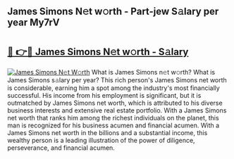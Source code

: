 ## James Simons N𝚎t w𝚘rth - Part-jew S𝚊lary per year My7rV

# <h2><a href="http://gc04ycb.nevu.top/?p=James+Simons">🔗 👉🔴 James Simons N𝚎t w𝚘rth - S𝚊lary</a></h2>

[![James Simons N𝚎t W𝚘rth](https://i.imgur.com/Oavwk0R.jpeg)](http://gc04ycb.nevu.top/?p=James+Simons)
What is James Simons n𝚎t w𝚘rth? What is James Simons s𝚊lary per year?
This rich person's James Simons net worth is considerable, earning him a spot among the industry's most financially successful. His income from his employment is significant, but it is outmatched by James Simons net worth, which is attributed to his diverse business interests and extensive real estate portfolio. With a James Simons net worth that ranks him among the richest individuals on the planet, this man is recognized for his business acumen and financial acumen. With a James Simons net worth in the billions and a substantial income, this wealthy person is a leading illustration of the power of diligence, perseverance, and financial acumen.
